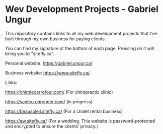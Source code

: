 # Wev Development Projects - Gabriel Ungur
This repository contains links to all my web development projects that I’ve built through my own business for paying clients.

You can find my signature at the bottom of each page. Pressing on it will bring you to "sitefly.ca".

Personal website: https://gabriel.ungur.ca/ 

Business website: https://www.sitefly.ca/ 

Links:

https://chirolecarrefour.com/ (For chiropractic clinic)

https://santco.onrender.com/ (in progress)

https://beausoleil.sitefly.ca/ (For a chalet rental business)

https://aw.sitefly.ca/ (For a wedding. This website is password-protected and encrypted to ensure the clients’ privacy.)




